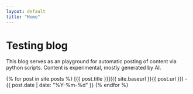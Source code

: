 ```yaml
---
layout: default
title: "Home"
---
```


# Testing blog

This blog serves as an playground for automatic posting of content via python scripts.
Content is experimental, mostly generated by AI.

{% for post in site.posts %}
[{{ post.title }}]({{ site.baseurl }}{{ post.url }}) - {{ post.date | date: "%Y-%m-%d" }}
{% endfor %}
